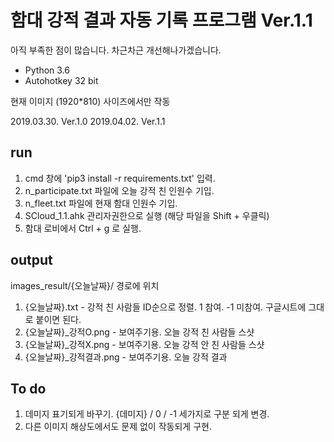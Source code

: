 # 함대 강적 결과 자동 기록 프로그램 Ver.1.1

아직 부족한 점이 많습니다. 차근차근 개선해나가겠습니다.

- Python 3.6
- Autohotkey 32 bit

현재 이미지 (1920*810) 사이즈에서만 작동

2019.03.30. Ver.1.0
2019.04.02. Ver.1.1


## run

1. cmd 창에 'pip3 install -r requirements.txt' 입력.
2. n_participate.txt 파일에 오늘 강적 친 인원수 기입.
3. n_fleet.txt 파일에 현재 함대 인원수 기입.
4. SCloud_1.1.ahk 관리자권한으로 실행 (해당 파일을 Shift + 우클릭)
5. 함대 로비에서 Ctrl + g 로 실행.


## output

images_result/{오늘날짜}/ 경로에 위치

1. {오늘날짜}.txt - 강적 친 사람들 ID순으로 정렬. 1 참여. -1 미참여. 구글시트에 그대로 붙이면 된다.
2. {오늘날짜}_강적O.png - 보여주기용. 오늘 강적 친 사람들 스샷
3. {오늘날짜}_강적X.png - 보여주기용. 오늘 강적 안 친 사람들 스샷
4. {오늘날짜}_강적결과.png - 보여주기용. 오늘 강적 결과


## To do

1. 데미지 표기되게 바꾸기. {데미지} / 0 / -1 세가지로 구분 되게 변경.
2. 다른 이미지 해상도에서도 문제 없이 작동되게 구현.
